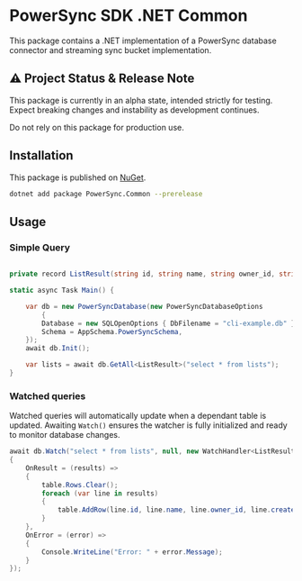 # PowerSync SDK .NET Common 

This package contains a .NET implementation of a PowerSync database connector and streaming sync bucket implementation.

## ⚠️ Project Status & Release Note

This package is currently in an alpha state, intended strictly for testing. Expect breaking changes and instability as development continues.

Do not rely on this package for production use.

## Installation

This package is published on [NuGet](https://www.nuget.org/packages/PowerSync.Common).

```bash
dotnet add package PowerSync.Common --prerelease
```

## Usage 

### Simple Query

```csharp

private record ListResult(string id, string name, string owner_id, string created_at);

static async Task Main() {

    var db = new PowerSyncDatabase(new PowerSyncDatabaseOptions
        {
        Database = new SQLOpenOptions { DbFilename = "cli-example.db" },
        Schema = AppSchema.PowerSyncSchema,
    });
    await db.Init();

    var lists = await db.GetAll<ListResult>("select * from lists");
}

```

### Watched queries
Watched queries will automatically update when a dependant table is updated. 
Awaiting `Watch()` ensures the watcher is fully initialized and ready to monitor database changes.

```csharp
await db.Watch("select * from lists", null, new WatchHandler<ListResult>
{
    OnResult = (results) =>
    {
        table.Rows.Clear();
        foreach (var line in results)
        {
            table.AddRow(line.id, line.name, line.owner_id, line.created_at);
        }
    },
    OnError = (error) =>
    {
        Console.WriteLine("Error: " + error.Message);
    }
});

```